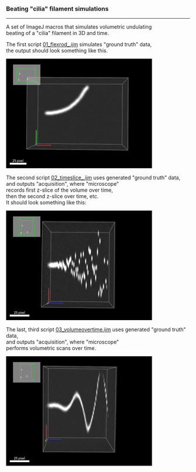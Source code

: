 ### Beating "cilia" filament simulations
---
A set of ImageJ macros that simulates volumetric undulating   
beating of a "cilia" filament in 3D and time.

The first script [01_flexrod_.ijm](https://github.com/ekatrukha/beating_filament_simulation/blob/main/01_flexrod_.ijm) simulates "ground truth" data,  
the output should look something like this.

![GT](./gifs/GT.gif)


The second script [02_timeslice_.ijm](https://github.com/ekatrukha/beating_filament_simulation/blob/main/02_timeslice_.ijm) uses generated "ground truth" data,  
and outputs "acquisition", where "microscope"  
records first z-slice of the volume over time,  
then the second z-slice over time, etc.  
It should look something like this:

![timeslice](./gifs/timeslice.gif)

The last, third script [03_volumeovertime.ijm](https://github.com/ekatrukha/beating_filament_simulation/blob/main/03_volumeovertime.ijm) uses generated "ground truth" data,  
and outputs "acquisition", where "microscope"   
performs volumetric scans over time.  

![volumescan](./gifs/volumescan.gif)


